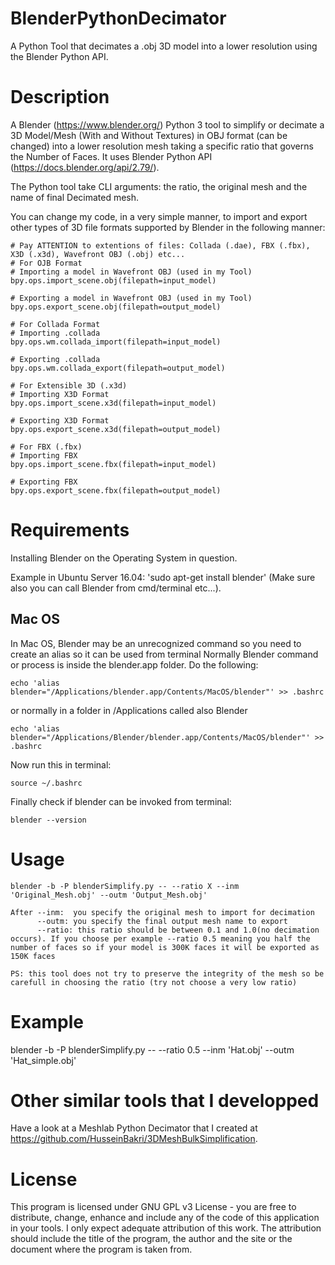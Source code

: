# BlenderPythonDecimator
A Python Tool that decimates a .obj 3D model into a lower resolution using the Blender Python API.

# Description
A Blender (https://www.blender.org/) Python 3 tool to simplify or decimate a 3D Model/Mesh  (With and Without Textures) in OBJ format (can be changed) into a lower resolution mesh taking a specific ratio that governs the Number of Faces. It uses Blender Python API (https://docs.blender.org/api/2.79/).

The Python tool take CLI arguments: the ratio, the original mesh and the name of final Decimated mesh.

You can change my code, in a very simple manner, to import and export other types of 3D file formats supported by Blender in the following manner:

```
# Pay ATTENTION to extentions of files: Collada (.dae), FBX (.fbx), X3D (.x3d), Wavefront OBJ (.obj) etc...
# For OJB Format
# Importing a model in Wavefront OBJ (used in my Tool)
bpy.ops.import_scene.obj(filepath=input_model)

# Exporting a model in Wavefront OBJ (used in my Tool)
bpy.ops.export_scene.obj(filepath=output_model)

# For Collada Format
# Importing .collada 
bpy.ops.wm.collada_import(filepath=input_model)

# Exporting .collada 
bpy.ops.wm.collada_export(filepath=output_model)

# For Extensible 3D (.x3d)
# Importing X3D Format
bpy.ops.import_scene.x3d(filepath=input_model)

# Exporting X3D Format
bpy.ops.export_scene.x3d(filepath=output_model)

# For FBX (.fbx)
# Importing FBX
bpy.ops.import_scene.fbx(filepath=input_model)

# Exporting FBX
bpy.ops.export_scene.fbx(filepath=output_model)
```


# Requirements
Installing Blender on the Operating System in question.

Example in Ubuntu Server 16.04: 'sudo apt-get install blender' (Make sure also you can call Blender from cmd/terminal etc...).

## Mac OS
In Mac OS, Blender may be an unrecognized command so you need to create an alias so it can be used from terminal
Normally Blender command or process is inside the blender.app folder. Do the following:
```
echo 'alias blender="/Applications/blender.app/Contents/MacOS/blender"' >> .bashrc
```
or normally in a folder in /Applications called also Blender
```
echo 'alias blender="/Applications/Blender/blender.app/Contents/MacOS/blender"' >> .bashrc

```

Now run this in terminal:
```
source ~/.bashrc
```
Finally check if blender can be invoked from terminal:
```
blender --version
```

# Usage  

```
blender -b -P blenderSimplify.py -- --ratio X --inm 'Original_Mesh.obj' --outm 'Output_Mesh.obj'

After --inm:  you specify the original mesh to import for decimation
      --outm: you specify the final output mesh name to export
      --ratio: this ratio should be between 0.1 and 1.0(no decimation occurs). If you choose per example --ratio 0.5 meaning you half the number of faces so if your model is 300K faces it will be exported as 150K faces
      
PS: this tool does not try to preserve the integrity of the mesh so be carefull in choosing the ratio (try not choose a very low ratio)
```

# Example 
blender -b -P blenderSimplify.py -- --ratio 0.5 --inm 'Hat.obj' --outm 'Hat_simple.obj'


# Other similar tools that I developped
Have a look at a Meshlab Python Decimator that I created at https://github.com/HusseinBakri/3DMeshBulkSimplification.

# License
This program is licensed under GNU GPL v3 License - you are free to distribute, change, enhance and include any of the code of this application in your tools. I only expect adequate attribution of this work. The attribution should include the title of the program, the author and the site or the document where the program is taken from.

